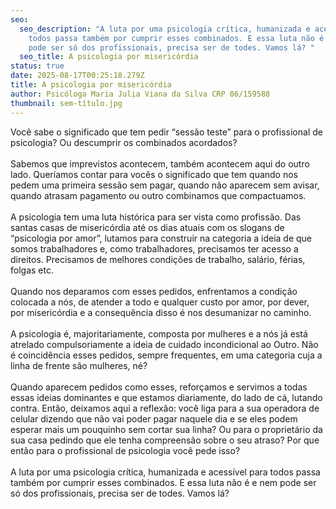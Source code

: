 ```yaml
---
seo:
  seo_description: "A luta por uma psicologia crítica, humanizada e acessível para
    todos passa também por cumprir esses combinados. E essa luta não é e nem
    pode ser só dos profissionais, precisa ser de todes. Vamos lá? "
  seo_title: A psicologia por misericórdia
status: true
date: 2025-08-17T00:25:18.279Z
title: A psicologia por misericórdia
author: Psicóloga Maria Julia Viana da Silva CRP 06/159588
thumbnail: sem-título.jpg
---
```

<!--StartFragment-->

Você sabe o significado que tem pedir “sessão teste” para o profissional de psicologia? Ou descumprir os combinados acordados?\
\
Sabemos que imprevistos acontecem, também acontecem aqui do outro lado. Queríamos contar para vocês o significado que tem quando nos pedem uma primeira sessão sem pagar, quando não aparecem sem avisar, quando atrasam pagamento ou outro combinamos que compactuamos.\
\
A psicologia tem uma luta histórica para ser vista como profissão. Das santas casas de misericórdia até os dias atuais com os slogans de “psicologia por amor”, lutamos para construir na categoria a ideia de que somos trabalhadores e, como trabalhadores, precisamos ter acesso a direitos. Precisamos de melhores condições de trabalho, salário, férias, folgas etc.\
\
Quando nos deparamos com esses pedidos, enfrentamos a condição colocada a nós, de atender a todo e qualquer custo por amor, por dever, por misericórdia e a consequência disso é nos desumanizar no caminho.\
\
A psicologia é, majoritariamente, composta por mulheres e a nós já está atrelado compulsoriamente a ideia de cuidado incondicional ao Outro. Não é coincidência esses pedidos, sempre frequentes, em uma categoria cuja a linha de frente são mulheres, né?\
\
Quando aparecem pedidos como esses, reforçamos e servimos a todas essas ideias dominantes e que estamos diariamente, do lado de cá, lutando contra. Então, deixamos aqui a reflexão: você liga para a sua operadora de celular dizendo que não vai poder pagar naquele dia e se eles podem esperar mais um pouquinho sem cortar sua linha? Ou para o proprietário da sua casa pedindo que ele tenha compreensão sobre o seu atraso? Por que então para o profissional de psicologia você pede isso?\
\
A luta por uma psicologia crítica, humanizada e acessível para todos passa também por cumprir esses combinados. E essa luta não é e nem pode ser só dos profissionais, precisa ser de todes. Vamos lá? 

<!--EndFragment-->